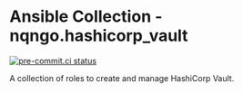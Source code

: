 # Ansible Collection - nqngo.hashicorp_vault

[![pre-commit.ci status](https://results.pre-commit.ci/badge/github/nqngo/hashicorp_vault/main.svg)](https://results.pre-commit.ci/latest/github/nqngo/hashicorp_vault/main)

A collection of roles to create and manage HashiCorp Vault.

